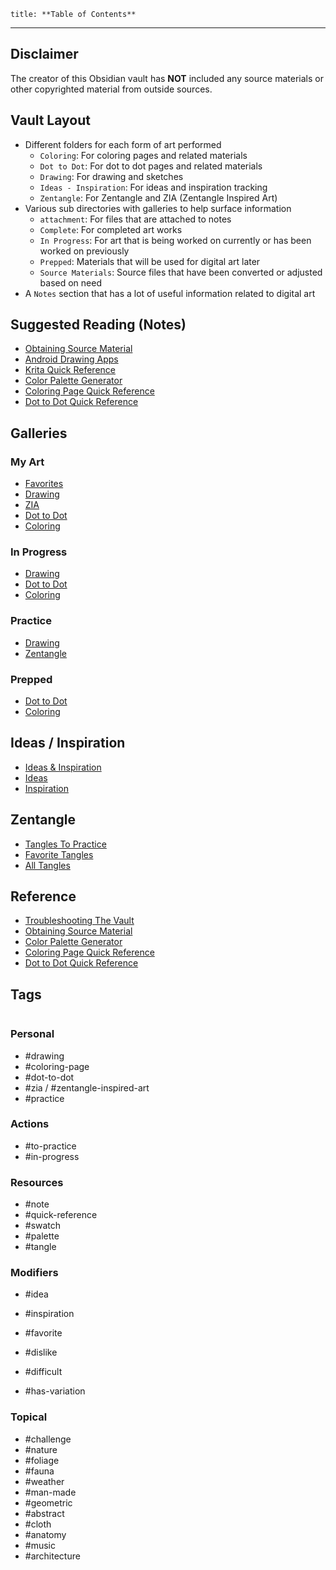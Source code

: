```table-of-contents
title: **Table of Contents**
```

---

## Disclaimer

The creator of this Obsidian vault has **NOT** included any source materials or other copyrighted material from outside sources.

## Vault Layout

- Different folders for each form of art performed
	- `Coloring`: For coloring pages and related materials
	- `Dot to Dot`: For dot to dot pages and related materials
	- `Drawing`: For drawing and sketches
	- `Ideas - Inspiration`: For ideas and inspiration tracking
	- `Zentangle`: For Zentangle and ZIA (Zentangle Inspired Art)
- Various sub directories with galleries to help surface information
	- `attachment`: For files that are attached to notes
	- `Complete`: For completed art works
	- `In Progress`: For art that is being worked on currently or has been worked on previously
	- `Prepped`: Materials that will be used for digital art later
	- `Source Materials`: Source files that have been converted or adjusted based on need
- A `Notes` section that has a lot of useful information related to digital art

## Suggested Reading (Notes)

- [Obtaining Source Material](Notes/Obtaining%20Source%20Material.md)
- [Android Drawing Apps](Notes/Android%20Drawing%20Apps.md)
- [Krita Quick Reference](Notes/Krita%20Quick%20Reference.md)
- [Color Palette Generator](Notes/Color%20Palette%20Generator.md)
- [Coloring Page Quick Reference](Notes/Coloring%20Page%20Quick%20Reference.md)
- [Dot to Dot Quick Reference](Notes/Dot%20to%20Dot%20Quick%20Reference.md)

## Galleries

### My Art

- [Favorites](_Gallery%20-%20Favorites.md)
- [Drawing](Drawing/_Gallery%20-%20Drawing%20-%20Complete.md)
- [ZIA](Zentangle/__Gallery%20-%20Zentangle%20-%20_ZIA.md)
- [Dot to Dot](Dot%20to%20Dot/_Gallery%20-%20Dot%20to%20Dot%20-%20Complete.md)
- [Coloring](Coloring/_Gallery%20-%20Coloring%20-%20Complete.md)

### In Progress

- [Drawing](Drawing/_Gallery%20-%20Drawing%20-%20In%20Progress.md)
- [Dot to Dot](Dot%20to%20Dot/_Gallery%20-%20Dot%20to%20Dot%20-%20In%20Progress.md)
- [Coloring](Coloring/_Gallery%20-%20Coloring%20-%20In%20Progress.md)

### Practice

- [Drawing](Drawing/_Gallery%20-%20Drawing%20-%20Practice.md)
- [Zentangle](Zentangle/__Gallery%20-%20Zentangle%20-%20Practice.md)

### Prepped

- [Dot to Dot](Dot%20to%20Dot/_Gallery%20-%20Dot%20to%20Dot%20-%20Prepped.md)
- [Coloring](Coloring/_Gallery%20-%20Coloring%20-%20Prepped.md)

## Ideas / Inspiration

- [Ideas & Inspiration](Ideas%20-%20Inspiration/_Gallery%20-%20Ideas%20Inspiration.md)
- [Ideas](Ideas%20-%20Inspiration/_Gallery%20-%20Ideas.md)
- [Inspiration](Ideas%20-%20Inspiration/_Gallery%20-%20Inspiration.md)

## Zentangle

- [Tangles To Practice](Zentangle/_Gallery%20-%20Tangles%20To%20Practice.md)
- [Favorite Tangles](Zentangle/_Gallery%20-%20Favorite%20Tangles.md)
- [All Tangles](Zentangle/_Gallery%20-%20All%20Tangles.md)

## Reference

- [Troubleshooting The Vault](Notes/_Troubleshooting%20The%20Vault.md)
- [Obtaining Source Material](Notes/Obtaining%20Source%20Material.md)
- [Color Palette Generator](Notes/Color%20Palette%20Generator.md)
- [Coloring Page Quick Reference](Notes/Coloring%20Page%20Quick%20Reference.md)
- [Dot to Dot Quick Reference](Notes/Dot%20to%20Dot%20Quick%20Reference.md)

## Tags

```tagcloud
```

### Personal

- #drawing
- #coloring-page
- #dot-to-dot
- #zia / #zentangle-inspired-art
- #practice

### Actions

- #to-practice
- #in-progress

### Resources

- #note
- #quick-reference 
- #swatch
- #palette
- #tangle

### Modifiers

- #idea
- #inspiration
- #favorite

- #dislike
- #difficult

- #has-variation

### Topical

- #challenge
- #nature
- #foliage
- #fauna
- #weather
- #man-made
- #geometric
- #abstract
- #cloth
- #anatomy
- #music
- #architecture
